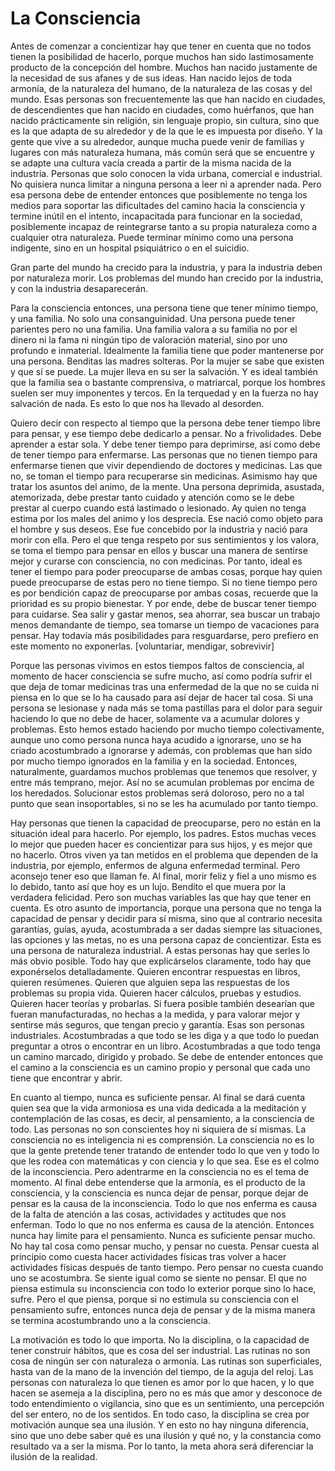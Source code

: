 # La Consciencia

Antes de comenzar a concientizar hay que tener en cuenta que no todos tienen la posibilidad de hacerlo, porque muchos han sido lastimosamente producto de la concepción del hombre. Muchos han nacido justamente de la necesidad de sus afanes y de sus ideas. Han nacido lejos de toda armonía, de la naturaleza del humano, de la naturaleza de las cosas y del mundo. Esas personas son frecuentemente las que han nacido en ciudades, de descendientes que han nacido en ciudades, como huérfanos, que han nacido prácticamente sin religión, sin lenguaje propio, sin cultura, sino que es la que adapta de su alrededor y de la que le es impuesta por diseño. Y la gente que vive a su alrededor, aunque mucha puede venir de familias y lugares con más naturaleza humana, más común será que se encuentre y se adapte una cultura vacía creada a partir de la misma nacida de la industria. Personas que solo conocen la vida urbana, comercial e industrial. No quisiera nunca limitar a ninguna persona a leer ni a aprender nada. Pero esa persona debe de entender entonces que posiblemente no tenga los medios para soportar las dificultades del camino hacia la consciencia y termine inútil en el intento, incapacitada para funcionar en la sociedad, posiblemente incapaz de reintegrarse tanto a su propia naturaleza como a cualquier otra naturaleza. Puede terminar mínimo como una persona indigente, sino en un hospital psiquiátrico o en el suicidio.

Gran parte del mundo ha crecido para la industria, y para la industria deben por naturaleza morir. Los problemas del mundo han crecido por la industria, y con la industria desaparecerán.

Para la consciencia entonces, una persona tiene que tener mínimo tiempo, y una familia. No solo una consanguinidad. Una persona puede tener parientes pero no una familia. Una familia valora a su familia no por el dinero ni la fama ni ningún tipo de valoración material, sino por uno profundo e inmaterial. Idealmente la familia tiene que poder mantenerse por una persona. Benditas las madres solteras. Por la mujer se sabe que existen y que sí se puede. La mujer lleva en su ser la salvación. Y es ideal también que la familia sea o bastante comprensiva, o matriarcal, porque los hombres suelen ser muy imponentes y tercos. En la terquedad y en la fuerza no hay salvación de nada. Es esto lo que nos ha llevado al desorden.

Quiero decir con respecto al tiempo que la persona debe tener tiempo libre para pensar, y ese tiempo debe dedicarlo a pensar. No a frivolidades. Debe aprender a estar sola. Y debe tener tiempo para deprimirse, así como debe de tener tiempo para enfermarse. Las personas que no tienen tiempo para enfermarse tienen que vivir dependiendo de doctores y medicinas. Las que no, se toman el tiempo para recuperarse sin medicinas. Asimismo hay que tratar los asuntos del animo, de la mente. Una persona deprimida, asustada, atemorizada, debe prestar tanto cuidado y atención como se le debe prestar al cuerpo cuando está lastimado o lesionado. Ay quien no tenga estima por los males del animo y los desprecia. Ese nació como objeto para el hombre y sus deseos. Ese fue concebido por la industria y nació para morir con ella. Pero el que tenga respeto por sus sentimientos y los valora, se toma el tiempo para pensar en ellos y buscar una manera de sentirse mejor y curarse con consciencia, no con medicinas. Por tanto, ideal es tener el tiempo para poder preocuparse de ambas cosas, porque hay quien puede preocuparse de estas pero no tiene tiempo. Si no tiene tiempo pero es por bendición capaz de preocuparse por ambas cosas, recuerde que la prioridad es su propio bienestar. Y por ende, debe de buscar tener tiempo para cuidarse. Sea salir y gastar menos, sea ahorrar, sea buscar un trabajo menos demandante de tiempo, sea tomarse un tiempo de vacaciones para pensar. Hay todavía más posibilidades para resguardarse, pero prefiero en este momento no exponerlas. [voluntariar, mendigar, sobrevivir]

Porque las personas vivimos en estos tiempos faltos de consciencia, al momento de hacer consciencia se sufre mucho, así como podría sufrir el que deja de tomar medicinas tras una enfermedad de la que no se cuida ni piensa en lo que se lo ha causado para así dejar de hacer tal cosa. Si una persona se lesionase y nada más se toma pastillas para el dolor para seguir haciendo lo que no debe de hacer, solamente va a acumular dolores y problemas. Esto hemos estado haciendo por mucho tiempo colectivamente, aunque uno como persona nunca haya acudido a ignorarse, uno se ha criado acostumbrado a ignorarse y además, con problemas que han sido por mucho tiempo ignorados en la familia y en la sociedad. Entonces, naturalmente, guardamos muchos problemas que tenemos que resolver, y entre más temprano, mejor. Así no se acumulan problemas por encima de los heredados. Solucionar estos problemas será doloroso, pero no a tal punto que sean insoportables, si no se les ha acumulado por tanto tiempo.

Hay personas que tienen la capacidad de preocuparse, pero no están en la situación ideal para hacerlo. Por ejemplo, los padres. Estos muchas veces lo mejor que pueden hacer es concientizar para sus hijos, y es mejor que no hacerlo. Otros viven ya tan metidos en el problema que dependen de la industria, por ejemplo, enfermos de alguna enfermedad terminal. Pero aconsejo tener eso que llaman fe. Al final, morir feliz y fiel a uno mismo es lo debido, tanto así que hoy es un lujo. Bendito el que muera por la verdadera felicidad. Pero son muchas variables las que hay que tener en cuenta. Es otro asunto de importancia, porque una persona que no tenga la capacidad de pensar y decidir para sí misma, sino que al contrario necesita garantías, guías, ayuda, acostumbrada a ser dadas siempre las situaciones, las opciones y las metas, no es una persona capaz de concientizar. Esta es una persona de naturaleza industrial. A estas personas hay que serles lo más obvio posible. Todo hay que explicárselos claramente, todo hay que exponérselos detalladamente. Quieren encontrar respuestas en libros, quieren resúmenes. Quieren que alguien sepa las respuestas de los problemas su propia vida. Quieren hacer cálculos, pruebas y estudios. Quieren hacer teorías y probarlas. Si fuera posible también desearían que fueran manufacturadas, no hechas a la medida, y para valorar mejor y sentirse más seguros, que tengan precio y garantía. Esas son personas industriales. Acostumbradas a que todo se les diga y a que todo lo puedan preguntar a otros o encontrar en un libro. Acostumbradas a que todo tenga un camino marcado, dirigido y probado. Se debe de entender entonces que el camino a la consciencia es un camino propio y personal que cada uno tiene que encontrar y abrir.

En cuanto al tiempo, nunca es suficiente pensar. Al final se dará cuenta quien sea que la vida armoniosa es una vida dedicada a la meditación y contemplación de las cosas, es decir, al pensamiento, a la consciencia de todo. Las personas no son conscientes hoy ni siquiera de sí mismas. La consciencia no es inteligencia ni es comprensión. La consciencia no es lo que la gente pretende tener tratando de entender todo lo que ven y todo lo que les rodea con matemáticas y con ciencia y lo que sea. Ese es el colmo de la inconsciencia. Pero adentrarme en la consciencia no es el tema de momento. Al final debe entenderse que la armonía, es el producto de la consciencia, y la consciencia es nunca dejar de pensar, porque dejar de pensar es la causa de la inconsciencia. Todo lo que nos enferma es causa de la falta de atención a las cosas, actividades y actitudes que nos enferman. Todo lo que no nos enferma es causa de la atención. Entonces nunca hay limite para el pensamiento. Nunca es suficiente pensar mucho. No hay tal cosa como pensar mucho, y pensar no cuesta. Pensar cuesta al principio como cuesta hacer actividades físicas tras volver a hacer actividades físicas después de tanto tiempo. Pero pensar no cuesta cuando uno se acostumbra. Se siente igual como se siente no pensar. El que no piensa estimula su inconsciencia con todo lo exterior porque sino lo hace, sufre. Pero el que piensa, porque si no estimula su consciencia con el pensamiento sufre, entonces nunca deja de pensar y de la misma manera se termina acostumbrando uno a la consciencia.

La motivación es todo lo que importa. No la disciplina, o la capacidad de tener construir hábitos, que es cosa del ser industrial. Las rutinas no son cosa de ningún ser con naturaleza o armonía. Las rutinas son superficiales, hasta van de la mano de la invención del tiempo, de la aguja del reloj. Las personas con naturaleza lo que tienen es amor por lo que hacen, y lo que hacen se asemeja a la disciplina, pero no es más que amor y desconoce de todo entendimiento o vigilancia, sino que es un sentimiento, una percepción del ser entero, no de los sentidos. En todo caso, la disciplina se crea por motivación aunque sea una ilusión. Y en esto no hay ninguna diferencia, sino que uno debe saber qué es una ilusión y qué no, y la constancia como resultado va a ser la misma. Por lo tanto, la meta ahora será diferenciar la ilusión de la realidad.